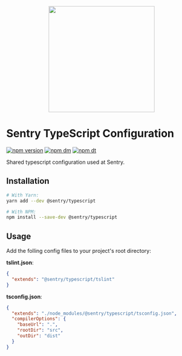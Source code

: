 <p align="center">
  <a href="https://sentry.io" target="_blank" align="center">
    <img src="https://sentry-brand.storage.googleapis.com/sentry-logo-black.png" width="280">
  </a>
  <br />
</p>

# Sentry TypeScript Configuration

[![npm version](https://img.shields.io/npm/v/@sentry/typescript.svg)](https://www.npmjs.com/package/@sentry/typescript)
[![npm dm](https://img.shields.io/npm/dm/@sentry/typescript.svg)](https://www.npmjs.com/package/@sentry/typescript)
[![npm dt](https://img.shields.io/npm/dt/@sentry/typescript.svg)](https://www.npmjs.com/package/@sentry/typescript)

Shared typescript configuration used at Sentry.

## Installation

```sh
# With Yarn:
yarn add --dev @sentry/typescript

# With NPM:
npm install --save-dev @sentry/typescript
```

## Usage

Add the folling config files to your project's root directory:

**tslint.json**:

```json
{
  "extends": "@sentry/typescript/tslint"
}
```

**tsconfig.json**:

```json
{
  "extends": "./node_modules/@sentry/typescript/tsconfig.json",
  "compilerOptions": {
    "baseUrl": ".",
    "rootDir": "src",
    "outDir": "dist"
  }
}
```
